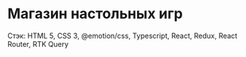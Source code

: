 # Магазин настольных игр
Стэк:
HTML 5, CSS 3, @emotion/css, Typescript, React, Redux, React Router, RTK Query
